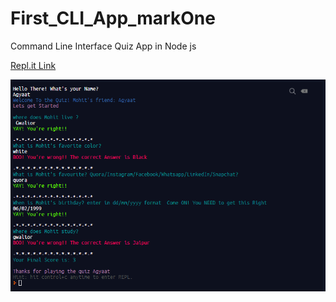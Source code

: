 # First_CLI_App_markOne

Command Line Interface Quiz App in Node js

[Repl.it Link](https://repl.it/@Tiwarim386/markOne#index.js)


![MarkOne.PNG](markone.PNG)
